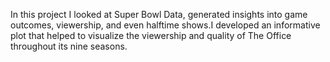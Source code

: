 In this project I looked at Super Bowl Data, generated insights into game outcomes, viewership, and even halftime shows.I developed an informative plot that helped to visualize the viewership and quality of The Office throughout its nine seasons.
